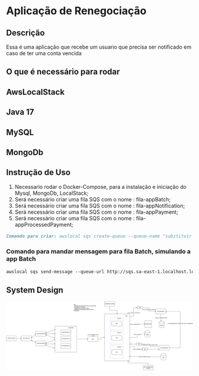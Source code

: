 # Aplicação de Renegociação

## Descrição
Essa é uma aplicação que recebe um usuario que precisa ser notificado em caso de ter uma conta vencida

## O que é necessário para rodar
## AwsLocalStack
## Java 17
## MySQL
## MongoDb


## Instrução de Uso

1. Necessario rodar o Docker-Compose, para a instalação e iniciação do Mysql, MongoDb, LocalStack;
2. Será necessário criar uma fila SQS com o nome : fila-appBatch;
3. Será necessário criar uma fila SQS com o nome : fila-appNotification;
4. Será necessário criar uma fila SQS com o nome : fila-appPayment;
5. Será necessário criar uma fila SQS com o nome : fila-appProcessedPayment;

```md
Comando para criar: awslocal sqs create-queue --queue-name "substituir pelo nome da fila"};
```

### Comando para mandar mensagem para fila Batch, simulando a app Batch
```md
awslocal sqs send-message --queue-url http://sqs.sa-east-1.localhost.localstack.cloud:4566/000000000000/fila-appBatch --message-body '{\"id\":\"1\",\"name\":\"LUCAS\",\"document\":12345678910,\"email\":\"LUCAS@GMAIL.COM\",\"phones\":[\"11\",\"22\"],\"addresses\":[\"RUA\",\"BAIRRO\",\"AVENIDA\"],\"status\":\"Normal\",\"dueDate\":[2025,4,15],\"notification\":[2025,4,21],\"debt\": { \"id\":\"1\",\"debt\":\"Luz\",\"valueDebt\":550.0,\"debtMaturity\":[2025,4,15],\"user\":1},\"scoreCredit\":null,\"proposal\":null,\"payment\":{ \"id\":1, \"proposalId\": 1, \"cpf\":12345678910, \"amount\":440.0, \"method\": \"credit\", \"installments\": 8, \"card\": { \"tokenCard\": \"tokendocartaoaqui\", \"lastDigit\": \"6789\"},\"paid\": \"PAGO\"}, \"renegotiate\":true}'
```

## System Design

![alt text](case_IT.drawio.png)